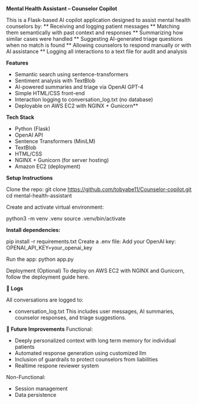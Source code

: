 **Mental Health Assistant – Counselor Copilot**

This is a Flask-based AI copilot application designed to assist mental health counselors by:
** Receiving and logging patient messages
** Matching them semantically with past context and responses
** Summarizing how similar cases were handled
** Suggesting AI-generated triage questions when no match is found
** Allowing counselors to respond manually or with AI assistance
** Logging all interactions to a text file for audit and analysis

**Features**

- Semantic search using sentence-transformers
- Sentiment analysis with TextBlob
- AI-powered summaries and triage via OpenAI GPT-4
- Simple HTML/CSS front-end
- Interaction logging to conversation_log.txt (no database)
- Deployable on AWS EC2 with NGINX + Gunicorn**

**Tech Stack**

- Python (Flask)
- OpenAI API
- Sentence Transformers (MiniLM)
- TextBlob
- HTML/CSS
- NGINX + Gunicorn (for server hosting)
- Amazon EC2 (deployment)

**Setup Instructions**

Clone the repo: git clone https://github.com/tobyabe11/Counselor-copilot.git
cd mental-health-assistant

Create and activate virtual environment:

python3 -m venv .venv
source .venv/bin/activate

**Install dependencies:**

pip install -r requirements.txt
Create a .env file:
Add your OpenAI key: OPENAI_API_KEY=your_openai_key

Run the app:
python app.py

Deployment (Optional)
To deploy on AWS EC2 with NGINX and Gunicorn, follow the deployment guide here.

**📁 Logs**

All conversations are logged to:
- conversation_log.txt
This includes user messages, AI summaries, counselor responses, and triage suggestions.

**📌 Future Improvements**
Functional:
- Deeply personalized context with long term memory for individual patients
- Automated response generation using customized llm
- Inclusion of guardrails to protect counselors from liabilities
- Realtime respone reviewer system 

Non-Functional:
- Session management
- Data persistence
